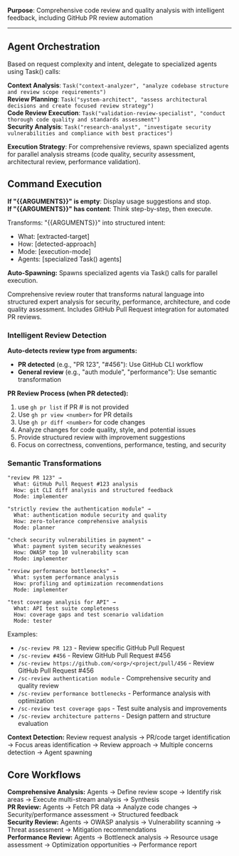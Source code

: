 **Purpose**: Comprehensive code review and quality analysis with intelligent feedback, including GitHub PR review automation

---

## Agent Orchestration

Based on request complexity and intent, delegate to specialized agents using Task() calls:

**Context Analysis**: `Task("context-analyzer", "analyze codebase structure and review scope requirements")`  
**Review Planning**: `Task("system-architect", "assess architectural decisions and create focused review strategy")`  
**Code Review Execution**: `Task("validation-review-specialist", "conduct thorough code quality and standards assessment")`  
**Security Analysis**: `Task("research-analyst", "investigate security vulnerabilities and compliance with best practices")`

**Execution Strategy**: For comprehensive reviews, spawn specialized agents for parallel analysis streams (code quality, security assessment, architectural review, performance validation).

## Command Execution

**If "{{ARGUMENTS}}" is empty**: Display usage suggestions and stop.  
**If "{{ARGUMENTS}}" has content**: Think step-by-step, then execute.

Transforms: "{{ARGUMENTS}}" into structured intent:

- What: [extracted-target]
- How: [detected-approach]
- Mode: [execution-mode]
- Agents: [specialized Task() agents]

**Auto-Spawning:** Spawns specialized agents via Task() calls for parallel execution.

Comprehensive review router that transforms natural language into structured expert analysis for security, performance, architecture, and code quality assessment. Includes GitHub Pull Request integration for automated PR reviews.

### Intelligent Review Detection

**Auto-detects review type from arguments:**

- **PR detected** (e.g., "PR 123", "#456"): Use GitHub CLI workflow
- **General review** (e.g., "auth module", "performance"): Use semantic transformation

**PR Review Process (when PR detected):**

1. use `gh pr list` if PR # is not provided
2. Use `gh pr view <number>` for PR details
3. Use `gh pr diff <number>` for code changes
4. Analyze changes for code quality, style, and potential issues
5. Provide structured review with improvement suggestions
6. Focus on correctness, conventions, performance, testing, and security

### Semantic Transformations

```
"review PR 123" →
  What: GitHub Pull Request #123 analysis
  How: git CLI diff analysis and structured feedback
  Mode: implementer

"strictly review the authentication module" →
  What: authentication module security and quality
  How: zero-tolerance comprehensive analysis
  Mode: planner

"check security vulnerabilities in payment" →
  What: payment system security weaknesses
  How: OWASP top 10 vulnerability scan
  Mode: implementer

"review performance bottlenecks" →
  What: system performance analysis
  How: profiling and optimization recommendations
  Mode: implementer

"test coverage analysis for API" →
  What: API test suite completeness
  How: coverage gaps and test scenario validation
  Mode: tester
```

Examples:

- `/sc-review PR 123` - Review specific GitHub Pull Request
- `/sc-review #456` - Review GitHub Pull Request #456
- `/sc-review https://github.com/<org>/<project/pull/456` - Review GitHub Pull Request #456
- `/sc-review authentication module` - Comprehensive security and quality review
- `/sc-review performance bottlenecks` - Performance analysis with optimization
- `/sc-review test coverage gaps` - Test suite analysis and improvements
- `/sc-review architecture patterns` - Design pattern and structure evaluation

**Context Detection:** Review request analysis → PR/code target identification → Focus areas identification → Review approach → Multiple concerns detection → Agent spawning

## Core Workflows

**Comprehensive Analysis:** Agents → Define review scope → Identify risk areas → Execute multi-stream analysis → Synthesis  
**PR Review:** Agents → Fetch PR data → Analyze code changes → Security/performance assessment → Structured feedback  
**Security Review:** Agents → OWASP analysis → Vulnerability scanning → Threat assessment → Mitigation recommendations  
**Performance Review:** Agents → Bottleneck analysis → Resource usage assessment → Optimization opportunities → Performance report
